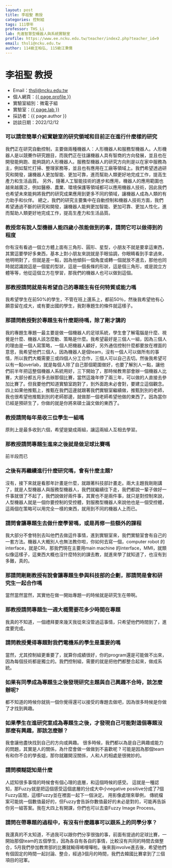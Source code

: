 ```yaml
---
layout: post
title: 李祖聖 教授
categories: 控制組
tags: 111學年
professor: THS_Li
lab: 先進智慧型機器人與系統實驗室
profile: https://www.ee.ncku.edu.tw/teacher/index2.php?teacher_id=9
email: thsli@ncku.edu.tw
author: 114級王柏弘, 115級江秉儒
---
```


# 李祖聖 教授

- Email：thsli@ncku.edu.tw
- 個人網頁：[{{ page.profile }}](https://www.ee.ncku.edu.tw/teacher/index2.php?teacher_id=9)
- 實驗室組別：微電子組
- 實驗室：[{{ page.lab }}]([https://www.ee.ncku.edu.tw/teacher/index2.php?teacher_id=11](http://www.airobotslab.com.tw/))
- 採訪者：{{ page.author }}
- 訪談日期：2022/12/12

### 可以請您簡單介紹實驗室的研究領域和目前正在進行什麼樣的研究

我們正在研究自動控制，主要做兩種機器人：人形機器人和服務型機器人。人形機器人是以競賽作研究題目，而我們正在往讓機器人具有智商的方向發展，並且也在開發能夠跑、能夠跳的人形機器人。服務型機器人的研究方向則是以在家中服務為主，例如幫忙打掃、整理家務等，並且也有應用在工廠等領域上。我們希望透過研究和開發，讓機器人更加智能、更加可靠，進而幫助人類更好地完成工作，提高生產力和生活品質。
另外，隨著人工智能技術的進步和應用，機器人的應用範圍也越來越廣泛，例如醫療、農業、環境保護等領域都可以應用機器人技術，因此我們也希望未來能夠將我們的研究成果應用到更多不同的領域，讓機器人成為人類的有力助手和伙伴。
總之，我們的研究主要集中在自動控制和機器人技術方面，我們希望通過不斷的研究和開發，讓機器人能夠更加智能、更加可靠、更加人性化，進而幫助人類更好地完成工作，提高生產力和生活品質。

### 教授您有說人型機器人能四歲小孩能做到的事，請問它可以做得到的程度

你有沒有看過一個立方體上面有三角形、圓形、星型，小朋友不就是要拿這東西，其實這要學好多東西，基本上對小朋友來説就是手眼協調，你眼睛看到手拿過來，他明明對了，但就是差一點，因為他傾斜一個角度或轉一個就放不進去，那他也同時就認識說這是一個星的型狀，這是一個長條的形狀，這是個三角形，或是說立方體等等，他從這個立方在學習，那我們的機器人也可以做到這個。

### 那教授請問就是有希望自己的專題生有任何特質或能力嗎

我希望學生在前50%的學生，不管在班上還系上，都前50％，然後我希望他有心願意留在成大，或有要出國的學生，我對專題生的條件就這樣子。

### 那請問教授對於專題生有什麼期待嗎，除了剛才講的

我的專題生專題一最主要是做一個機器人的足球系統，學生會了解電腦是什麼、視覺是什麼、機器人該怎麼動、策略是什麼。我希望最好是三個人一組，因為三個人的理由是一個人寫策略，一個人把機器人顧好，另外通信控制什麼都要放在裡面的意思，我希望他們三個人，因為機器人是個team，沒有一個人可以做所有的事情，所以我們大概需要三或四個人分工合作，三個人可以自己去切。然後我希望可以有一點overlab，就是每個人除了自己那個範圍做好，也要了解別人一點，讓他們前半年把這整個機器人系統用好，三下開始了，那時候教育部會辦一個機器人比賽，大部分都五月多去辦那個比賽，當然這幾年停了兩三年，可以做的人直接去參加比賽了。但我要他們知道實驗室跑對了，到外面跑未必會對，要建立這個觀念。四上如果他推甄上，推甄在我們這邊就跟著我們實驗室繼續做，推甄到別的老師，我也很希望他推甄到別的老師那邊，就做那一個老師希望他做的東西了。因為當你已經是預研生了，你做的就是你將來碩士論文做的東西了。

### 教授請問每年是收三位學生一組嗎

原則上是最多收到六個，希望是變成兩組，讓這兩組人互相去學習。

### 那教授請問專題生進來之後就是做足球比賽嗎

前半段而已

### 之後有再繼續進行什麼研究嗎，會有什麼主題?

沒有，接下來就是看那年計畫是什麼，就跟著科技部計畫走。兩大主題我剛剛講了，就是人型機器人與服務型機器人，我們就繼續往下走，我們都說一輩子做好一件事就很了不起了，我們說做好兩件事，其實也不是兩件事，就只是對控制來說，人型機器人就是一個你要控制的受控體，對服務型機器人來說他也是一個受控體，這兩個在策略可以用完全一樣的東西，就用到不同的機器人上而已。

### 請問會讓專題生去做什麼學習嗎，或是再修一些額外的課程

我大部分不會特別去叫他們去做這件事情，進到實驗室來，我們實驗室會有自己的一套方法。機器人大概別人也無法教你啦，你如何去寫一個，computer robot 的 interface，就是CRI，那我們現在主要用main machine 的interface，MMI，就類似像這樣子，這東西大概也沒什麼特別的課去教，就進來學了就知道了，也沒有到多難，真的。

### 那請問剛剛教授有說會讓專題生參與科技部的企劃，那請問是會和研究生一起合作嗎

當然當然當然，其實他在做一開始專題一的時候就是研究生在帶啊。

### 那教授請問專題生一週大概需要花多少時間在專題

我真的不知道，一個禮拜要來幾天我從來沒管過這事情，只希望他們時間到了，進度要完成。

### 請問教授覺得專題對我們電機系的學生是重要的嗎

當然，尤其控制組更重要了，就算你成績很好，你的program還是可能做不出來，因為每個技術都是獨立的。我們控制組，需要的就是把他們都整合起來，做成系統。

### 如果有同學成為專題生之後發現研究主題與自己興趣不合時，該怎麼辦呢?

都不知道的時候你就挑一個你覺得還可以接受的專題去做吧，因為很多時候是你做了才找到興趣。

### 如果學生在進研究室成為專題生之後，才發現自己可能對這個專題沒那麼有興趣，那該怎麼辦？
我會讓他盡快找到自己的方向或興趣。 很多時候，我們都以為是自己興趣或能力的問題，其實是人的關係，為什麼會做一做做到不喜歡呢 ? 可能是因為那個team有和你不合的學長姐，那你就離開沒關係，人和人的相處是很微妙的。

### 請問模糊認知是什麼
人認知很多事情的時候會有個心理的底層，和這個時候的感受。 這就是一種認知，那Fuzzy就是把這個感受這個底層的分成大中小negative positive分成了7個Fuzzy區間，這樣Fuzzy並在裡面一起下一個決定。 
用影像處理來舉例， 傳統檔案可能挑一個數值最好的，但Fuzzy會告訴你數值最好的未必是對的，可能再告訴你另一組答案。我在大四上有開課，你們也可以去查Fuzzy Image Process。

### 請問在帶專題的過程中，有沒有什麼趣事可以跟系上的同學分享？ 

我還真的不太知道，不過我可以跟你們分享很強的事，前面有提過的足球比賽，一開始那個team的五個學生，因為各自有各自的事情，比較沒有共同的時間去做整合，5月我們參加教育部的比賽就輸得唏哩嘩啦。後來我involve進去後，希望他們有個固定的時間一起討論、整合，經過3個月的時間，我們去韓國比賽拿到了三個項目的冠軍。

